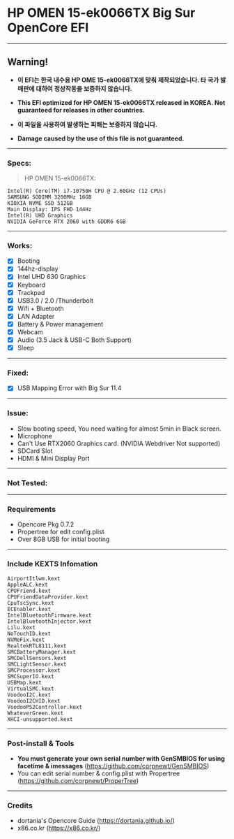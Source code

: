 # HP OMEN 15-ek0066TX Big Sur OpenCore EFI
---
## **Warning!**
- **이 EFI는 한국 내수용 HP OME 15-ek0066TX에 맞춰 제작되었습니다. 타 국가 발매판에 대하여 정상작동을 보증하지 않습니다.**

- **This EFI optimized for HP OMEN 15-ek0066TX released in KOREA. Not guaranteed for releases in other countries.**

- **이 파일을 사용하여 발생하는 피해는 보증하지 않습니다.** 
- **Damage caused by the use of this file is not guaranteed.**
---
### Specs:
> HP OMEN 15-ek0066TX:
```mdblock
Intel(R) Core(TM) i7-10750H CPU @ 2.60GHz (12 CPUs)
SAMSUNG SODIMM 3200MHz 16GB
KIOXIA NVME SSD 512GB
Main Display: IPS FHD 144Hz
Intel(R) UHD Graphics
NVIDIA GeForce RTX 2060 with GDDR6 6GB
```
---
### Works:
- [x] Booting
- [x] 144hz-display
- [x] Intel UHD 630 Graphics 
- [x] Keyboard
- [x] Trackpad
- [x] USB3.0 / 2.0 /Thunderbolt
- [x] Wifi + Bluetooth
- [x] LAN Adapter
- [x] Battery & Power management
- [x] Webcam
- [x] Audio (3.5 Jack & USB-C Both Support)
- [x] Sleep

---
### Fixed:
- [x] USB Mapping Error with Big Sur 11.4

---
### Issue:
- Slow booting speed, You need waiting for almost 5min in Black screen.
- Microphone
- Can't Use RTX2060 Graphics card. (NVIDIA Webdriver Not supported)
- SDCard Slot
- HDMI & Mini Display Port

---
### Not Tested:

---
### Requirements
- Opencore Pkg 0.7.2
- Propertree for edit config.plist
- Over 8GB USB for initial booting

---
### Include KEXTS Infomation
```mdblock
AirportItlwm.kext
AppleALC.kext
CPUFriend.kext
CPUFriendDataProvider.kext
CpuTscSync.kext
ECEnabler.kext
IntelBluetoothFirmware.kext
IntelBluetoothInjector.kext
Lilu.kext
NoTouchID.kext
NVMeFix.kext
RealtekRTL8111.kext
SMCBatteryManager.kext
SMCDellSensors.kext
SMCLightSensor.kext
SMCProcessor.kext
SMCSuperIO.kext
USBMap.kext
VirtualSMC.kext
VoodooI2C.kext
VoodooI2CHID.kext
VoodooPS2Controller.kext
WhateverGreen.kext
XHCI-unsupported.kext
```
---
### Post-install & Tools
- **You must generate your own serial number with GenSMBIOS for using facetime & imessages** (https://github.com/corpnewt/GenSMBIOS)
- You can edit serial number & config.plist with Propertree (https://github.com/corpnewt/ProperTree)
---
### Credits
- dortania's Opencore Guide (https://dortania.github.io/)
- x86.co.kr (https://x86.co.kr/)